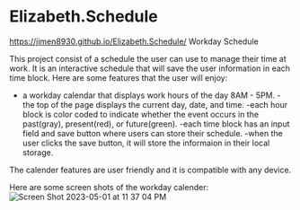 # Elizabeth.Schedule
 https://jimen8930.github.io/Elizabeth.Schedule/
Workday Schedule

This project consist of a schedule the user can use to manage their time at work. It is an interactive schedule that will save the user information in each time block. Here are some features that the user will enjoy:

- a workday calendar that displays work hours of the day 8AM - 5PM.
-the top of the page displays the current day, date, and time.
-each hour block is color coded to indicate whether the event occurs in the past(gray), present(red), or future(green).
-each time block has an input field and save button where users can store their schedule.
-when the user clicks the save button, it will store the informaion in their local storage.

The calender features are user friendly and it is compatible with any device.

Here are some screen shots of the workday calender: 
![Screen Shot 2023-05-01 at 11 37 04 PM](https://user-images.githubusercontent.com/128547615/235575440-3993fa3b-c261-489e-83a9-42f61cb38789.png)
